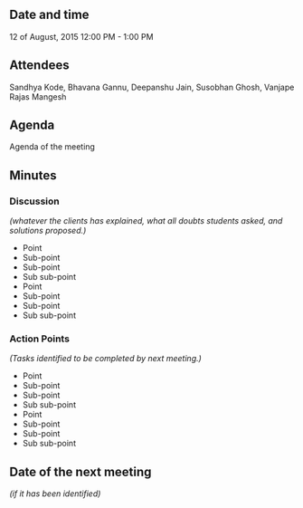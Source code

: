 ## Date and time
12 of August, 2015
12:00 PM - 1:00 PM

## Attendees
Sandhya Kode, Bhavana Gannu, Deepanshu Jain, Susobhan Ghosh, Vanjape Rajas Mangesh

## Agenda
Agenda of the meeting

## Minutes
### Discussion
*(whatever the clients has explained, what all doubts students asked, and solutions proposed.)*
* Point
 * Sub-point
 * Sub-point
  * Sub sub-point
* Point
 * Sub-point
 * Sub-point
  * Sub sub-point

### Action Points
*(Tasks identified to be completed by next meeting.)*
* Point
 * Sub-point
 * Sub-point
  * Sub sub-point
* Point
 * Sub-point
 * Sub-point
  * Sub sub-point

## Date of the next meeting
*(if it has been identified)*
